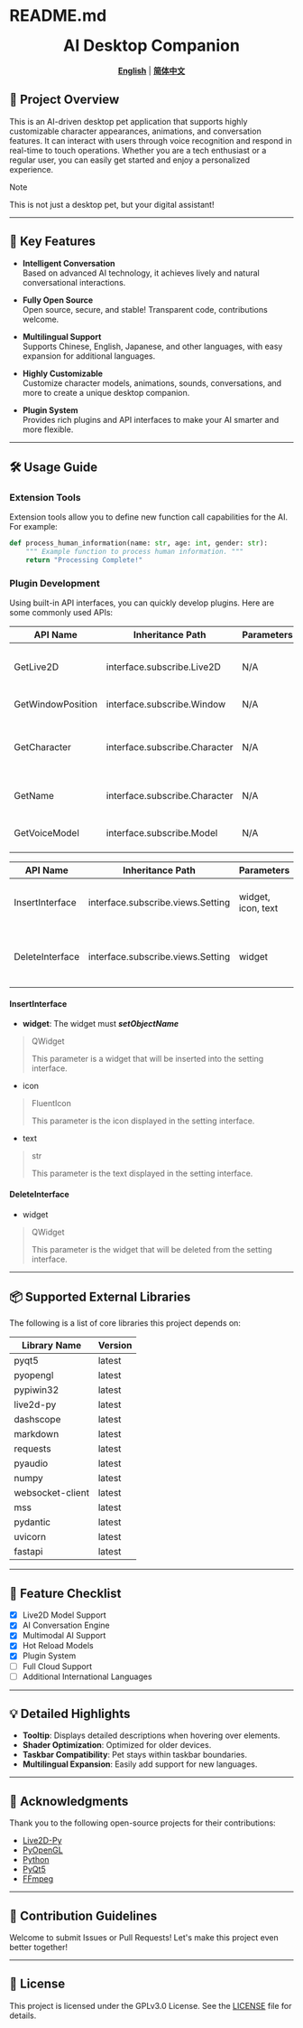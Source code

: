 # README.md

<div align="center">
    <h1 style="margin: 0;">AI Desktop Companion</h1>
    <br/>
    <b><a href="README.md">English</a></b> | <b><a href="README_zh.md">简体中文</a></b>
    <br/>
</div>

## 🌟 Project Overview

This is an AI-driven desktop pet application that supports highly customizable character appearances, animations, and
conversation features. It can interact with users through voice recognition and respond in real-time to touch
operations. Whether you are a tech enthusiast or a regular user, you can easily get started and enjoy a personalized
experience.

> [!NOTE]
> This is not just a desktop pet, but your digital assistant!

---

## 🚀 Key Features

- **Intelligent Conversation**  
  Based on advanced AI technology, it achieves lively and natural conversational interactions.

- **Fully Open Source**  
  Open source, secure, and stable! Transparent code, contributions welcome.

- **Multilingual Support**  
  Supports Chinese, English, Japanese, and other languages, with easy expansion for additional languages.

- **Highly Customizable**  
  Customize character models, animations, sounds, conversations, and more to create a unique desktop companion.

- **Plugin System**  
  Provides rich plugins and API interfaces to make your AI smarter and more flexible.

---

## 🛠 Usage Guide

### Extension Tools

Extension tools allow you to define new function call capabilities for the AI. For example:

```python 
def process_human_information(name: str, age: int, gender: str):
    """ Example function to process human information. """
    return "Processing Complete!"
```

### Plugin Development

Using built-in API interfaces, you can quickly develop plugins. Here are some commonly used APIs:

| API Name          | Inheritance Path              | Parameters | Description                              |
|-------------------|-------------------------------|------------|------------------------------------------|
| GetLive2D         | interface.subscribe.Live2D    | N/A        | Get Python properties of Live2D model    |
| GetWindowPosition | interface.subscribe.Window    | N/A        | Get window position                      |
| GetCharacter      | interface.subscribe.Character | N/A        | Get the name of the current Live2D model |
| GetName           | interface.subscribe.Character | N/A        | Get character name                       |
| GetVoiceModel     | interface.subscribe.Model     | N/A        | Get voice model name                     |

| API Name        | Inheritance Path                  | Parameters         | Description                          |
|-----------------|-----------------------------------|--------------------|--------------------------------------|
| InsertInterface | interface.subscribe.views.Setting | widget, icon, text | Insert widget into setting interface |
| DeleteInterface | interface.subscribe.views.Setting | widget             | Delete widget from setting interface |

#### InsertInterface

- **widget**: The widget must ***setObjectName***
> QWidget
> 
> This parameter is a widget that will be inserted into the setting interface.

- icon
> FluentIcon
> 
> This parameter is the icon displayed in the setting interface.

- text
> str
> 
> This parameter is the text displayed in the setting interface.

#### DeleteInterface

- widget
> QWidget
> 
> This parameter is the widget that will be deleted from the setting interface.

---

## 📦 Supported External Libraries

The following is a list of core libraries this project depends on:

| Library Name     | Version |
|------------------|---------|
| pyqt5            | latest  |
| pyopengl         | latest  |
| pypiwin32        | latest  |
| live2d-py        | latest  |
| dashscope        | latest  |
| markdown         | latest  |
| requests         | latest  |
| pyaudio          | latest  |
| numpy            | latest  |
| websocket-client | latest  |
| mss              | latest  |
| pydantic         | latest  |
| uvicorn          | latest  |
| fastapi          | latest  |

---

## 🎯 Feature Checklist

- [x] Live2D Model Support
- [x] AI Conversation Engine
- [x] Multimodal AI Support
- [x] Hot Reload Models
- [x] Plugin System
- [ ] Full Cloud Support
- [ ] Additional International Languages

---

## 💡 Detailed Highlights

- **Tooltip**: Displays detailed descriptions when hovering over elements.
- **Shader Optimization**: Optimized for older devices.
- **Taskbar Compatibility**: Pet stays within taskbar boundaries.
- **Multilingual Expansion**: Easily add support for new languages.

---

## 🙏 Acknowledgments

Thank you to the following open-source projects for their contributions:

- [Live2D-Py](https://github.com/Arkueid/live2d-py)
- [PyOpenGL](https://github.com/mcfletch/pyopengl.git)
- [Python](https://github.com/python/cpython.git)
- [PyQt5](https://github.com/PyQt5/PyQt.git)
- [FFmpeg](https://github.com/FFmpeg/FFmpeg.git)

---

## 🤝 Contribution Guidelines

Welcome to submit Issues or Pull Requests! Let's make this project even better together!

---

## 📜 License

This project is licensed under the GPLv3.0 License. See the [LICENSE](./LICENSE) file for details.

